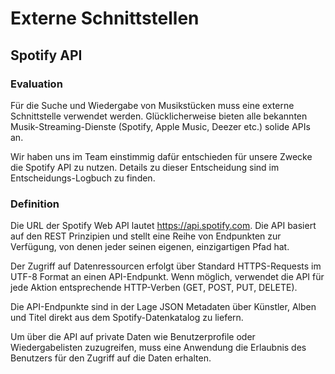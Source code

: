 # Externe Schnittstellen
## Spotify API
### Evaluation
Für die Suche und Wiedergabe von Musikstücken muss eine externe Schnittstelle verwendet werden. Glücklicherweise bieten alle bekannten Musik-Streaming-Dienste (Spotify, Apple Music, Deezer etc.) solide APIs an.

Wir haben uns im Team einstimmig dafür entschieden für unsere Zwecke die Spotify API zu nutzen. Details zu dieser Entscheidung sind im Entscheidungs-Logbuch zu finden.

### Definition
Die URL der Spotify Web API lautet https://api.spotify.com. Die API basiert auf den REST Prinzipien und stellt eine Reihe von Endpunkten zur Verfügung, von denen jeder seinen eigenen, einzigartigen Pfad hat.

Der Zugriff auf Datenressourcen erfolgt über Standard HTTPS-Requests im UTF-8 Format an einen API-Endpunkt. Wenn möglich, verwendet die API für jede Aktion entsprechende HTTP-Verben (GET, POST, PUT, DELETE).

Die API-Endpunkte sind in der Lage JSON Metadaten über Künstler, Alben und Titel direkt aus dem Spotify-Datenkatalog zu liefern.

Um über die API auf private Daten wie Benutzerprofile oder Wiedergabelisten zuzugreifen, muss eine Anwendung die Erlaubnis des Benutzers für den Zugriff auf die Daten erhalten.

